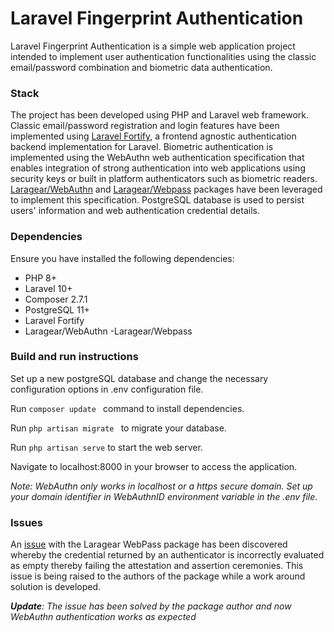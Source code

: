 # Laravel Fingerprint Authentication
Laravel Fingerprint Authentication is a simple web application project intended to implement user authentication functionalities using the classic email/password combination and biometric data authentication.

### Stack
The project has been developed using PHP and Laravel web framework. Classic email/password registration and login features have been implemented using [Laravel Fortify](https://laravel.com/docs/10.x/fortify), a frontend agnostic authentication backend implementation for Laravel.
Biometric authentication is implemented using the WebAuthn web authentication specification that enables integration of strong authentication into web applications using security keys or built in platform authenticators such as  biometric readers. [Laragear/WebAuthn](https://github.com/Laragear/WebAuthn) and [Laragear/Webpass](https://github.com/Laragear/Webpass) packages have been leveraged to implement this specification.
PostgreSQL database is used to persist users' information and web authentication credential details.

### Dependencies
Ensure you have installed the following dependencies:
- PHP 8+
- Laravel 10+
- Composer 2.7.1
- PostgreSQL 11+
- Laravel Fortify
- Laragear/WebAuthn
-Laragear/Webpass

### Build and run instructions
Set up a new postgreSQL database and change the necessary configuration options in .env configuration file.  

Run ```composer update ``` command to install dependencies.

Run ```php artisan migrate ``` to migrate your database.

Run ```php artisan serve``` to start the web server.

Navigate to localhost:8000 in your browser to access the application.

*Note: WebAuthn only works in localhost or a https secure domain. Set up your domain identifier in WebAuthnID environment variable in the .env file*.

### Issues
An [issue](https://github.com/Laragear/webpass/issues/10) with the Laragear WebPass package has been discovered whereby the credential returned by an authenticator is incorrectly evaluated as empty thereby failing the attestation and assertion ceremonies. This issue is being raised to the authors of the package while a work around solution is developed.

***Update**: The issue has been solved by the package author and now WebAuthn authentication works as expected*






